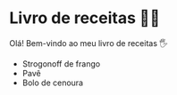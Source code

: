 # Livro de receitas :man_cook:

Olá! Bem-vindo ao meu livro de receitas :raised_hand_with_fingers_splayed:

- Strogonoff de frango
- Pavê
- Bolo de cenoura
